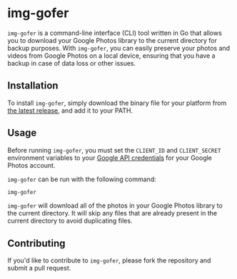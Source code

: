# img-gofer

`img-gofer` is a command-line interface (CLI) tool written in Go that allows you to download your Google Photos library to the current directory for backup purposes. With `img-gofer`, you can easily preserve your photos and videos from Google Photos on a local device, ensuring that you have a backup in case of data loss or other issues.

## Installation

To install `img-gofer`, simply download the binary file for your platform from [the latest release](https://github.com/whytheplatypus/img-gofer/releases), and add it to your PATH. 

## Usage

Before running `img-gofer`, you must set the `CLIENT_ID` and `CLIENT_SECRET` environment variables to your [Google API credentials](https://developers.google.com/photos/library/guides/get-started#enable-the-api) for your Google Photos account.

`img-gofer` can be run with the following command:

```bash
img-gofer
```

`img-gofer` will download all of the photos in your Google Photos library to the current directory. It will skip any files that are already present in the current directory to avoid duplicating files.

## Contributing

If you'd like to contribute to `img-gofer`, please fork the repository and submit a pull request.